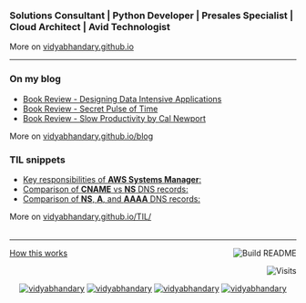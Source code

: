 ### Solutions Consultant | Python Developer | Presales Specialist | Cloud Architect | Avid Technologist

More on [vidyabhandary.github.io](https://vidyabhandary.github.io)

<table><tr>

---

### On my blog

<!-- blog starts -->
* [Book Review - Designing Data Intensive Applications](https://vidyabhandary.github.io/blog/computers,/technology,/bigdata/2024/12/08/Book-Review-DDIA.html)
* [Book Review - Secret Pulse of Time](https://vidyabhandary.github.io/blog/productivity,/selfimprovement,/time/2024/12/08/Book-Review-Secret-Pulse-Of-Time.html)
* [Book Review - Slow Productivity by Cal Newport](https://vidyabhandary.github.io/blog/productivity,/selfimprovement/2024/12/08/Book-Review-Slow-Productivity.html)
<!-- blog ends -->
  More on [vidyabhandary.github.io/blog](https://vidyabhandary.github.io/blog/)
    </tr>

<tr>

### TIL snippets

<!-- tilentries starts -->

* [Key responsibilities of **AWS Systems Manager**:](https://github.com/vidyabhandary/til/blob/master/aws/AWS_SystemMgr.md)
* [Comparison of **CNAME** vs **NS** DNS records:](https://github.com/vidyabhandary/til/blob/master/aws/NS_CNAME.md)
* [Comparison of **NS**, **A**, and **AAAA** DNS records:](https://github.com/vidyabhandary/til/blob/master/aws/NS_A_AAAA.md)
<!-- tilentries ends -->
  More on [vidyabhandary.github.io/TIL/](https://vidyabhandary.github.io/TIL/)
    </tr>

</table>

---

<a href="https://vidyabhandary.github.io/blog/github/2020/07/27/Self-updating-profile-readme.html">How this works</a>
<a href="https://github.com/vidyabhandary/vidyabhandary/actions"><img src="https://github.com/vidyabhandary/vidyabhandary/workflows/Build%20README/badge.svg" align="right" alt="Build README"></a>

<a href="https://visitor-badge.laobi.icu/badge?page_id=vidyabhandary.visitor-badge&title=Visits"><img src="https://visitor-badge.laobi.icu/badge?page_id=vidyabhandary.visitor-badge&title=Visits" align="right" alt="Visits"></a>

<p></br></p>
<p align="center">
  <a href="https://in.linkedin.com/in/vidyabhandary" target="blank"><img src="https://img.shields.io/badge/LinkedIn-0077B5?style=for-the-badge&logo=linkedin&logoColor=white" alt="vidyabhandary"/></a> 
  <a href="https://vidyabhandary.medium.com" target="blank"><img src="https://img.shields.io/badge/Medium-12100E?style=for-the-badge&logo=medium&logoColor=white" alt="vidyabhandary" /></a> 
  <a href="https://kaggle.com/vidyabhandary" target="blank"><img src="https://img.shields.io/badge/KAGGLE-20BEFF?&style=for-the-badge&logo=kaggle&logoColor=white" alt="vidyabhandary"/></a> 
  <a href="https://dev.to/vidyabhandary" target="blank"><img src="https://img.shields.io/badge/dev.to-0A0A0A?style=for-the-badge&logo=dev.to&logoColor=white" alt="vidyabhandary"/></a>
</p>

<!-- ### Hi there 👋 --->
<!--
<a href="https://in.linkedin.com/in/vidyabhandary"><img height="24" width="24" src="https://cdn.jsdelivr.net/npm/simple-icons@v3/icons/linkedin.svg" /></a>
-->
<!--
**vidyabhandary/vidyabhandary** is a ✨ _special_ ✨ repository because its `README.md` (this file) appears on your GitHub profile.
-->
<!--
Here are some ideas to get you started:

- 🔭 I’m currently working on ...
- 🌱 I’m currently learning ...
- 👯 I’m looking to collaborate on ...
- 🤔 I’m looking for help with ...
- 💬 Ask me about ...
- 📫 How to reach me: ...
- 😄 Pronouns: ...
- ⚡ Fun fact: ...
-->
